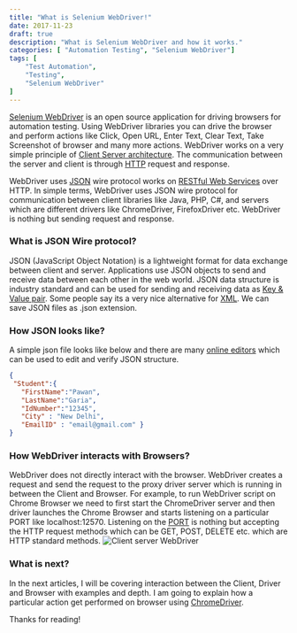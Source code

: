 ```yaml
---
title: "What is Selenium WebDriver!"
date: 2017-11-23
draft: true
description: "What is Selenium WebDriver and how it works."
categories: [ "Automation Testing", "Selenium WebDriver"]
tags: [
    "Test Automation",
    "Testing",
    "Selenium WebDriver"
]
---
```


[Selenium WebDriver](http://www.seleniumhq.org/projects/webdriver/) is an open source application for driving browsers for automation testing. Using WebDriver libraries you can drive the browser and perform actions like Click, Open URL, Enter Text, Clear Text, Take Screenshot of browser and many more actions.
WebDriver works on a very simple principle of [Client Server architecture](https://en.wikipedia.org/wiki/Client%E2%80%93server_model). The communication between the server and client is through [HTTP](https://en.wikipedia.org/wiki/Hypertext_Transfer_Protocol) request and response.

WebDriver uses [JSON](https://www.json.org/) wire protocol works on [RESTful Web Services](https://docs.oracle.com/javaee/6/tutorial/doc/gijqy.html) over HTTP. In simple terms, WebDriver uses JSON wire protocol for communication between client libraries like Java, PHP, C#, and servers which are different drivers like ChromeDriver, FirefoxDriver etc. WebDriver is nothing but sending request and response.

### What is JSON Wire protocol?

JSON (JavaScript Object Notation) is a lightweight format for data exchange between client and server. Applications use JSON objects to send and receive data between each other in the web world. JSON data structure is industry standard and can be used for sending and receiving data as [Key & Value pair](https://developers.squarespace.com/what-is-json/). Some people say its a very nice alternative for [XML](https://www.w3schools.com/xml/).  We can save JSON files as .json extension.

### How JSON looks like?

A simple json file looks like below and there are many [online editors](http://www.jsoneditoronline.org/) which can be used to edit and verify JSON structure.

```json
{
 "Student":{
   "FirstName":"Pawan",
   "LastName":"Garia",
   "IdNumber":"12345",
   "City" : "New Delhi",
   "EmailID" : "email@gmail.com" }
}
```



### How WebDriver interacts with Browsers?

WebDriver does not directly interact with the browser. WebDriver creates a request and send the request to the proxy driver server which is running in between the Client and Browser. For example, to run WebDriver script on Chrome Browser we need to first start the ChromeDriver server and then driver launches the Chrome Browser and starts listening on a particular PORT like localhost:12570. Listening on the [PORT](https://www.lifewire.com/port-numbers-on-computer-networks-817939) is nothing but accepting the HTTP request methods which can be GET, POST, DELETE etc. which are HTTP standard methods.
![Client server WebDriver](/img/webdriver/ClientserverWebdriver.png)
### What is next?

In the next articles, I will be covering interaction between the Client, Driver and Browser with examples and depth. I am going to explain how a particular action get performed on browser using [ChromeDriver](https://sites.google.com/a/chromium.org/chromedriver/).
 
Thanks for reading!


